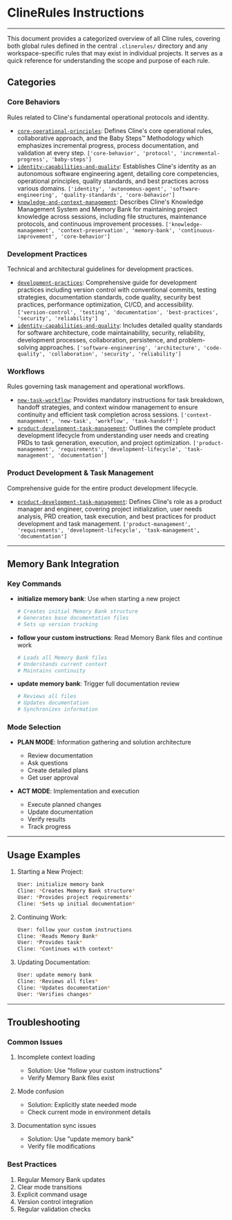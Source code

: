 # ClineRules Instructions

---

This document provides a categorized overview of all Cline rules, covering both global rules defined in the central
`.clinerules/` directory and any workspace-specific rules that may exist in individual projects. It serves as a quick
reference for understanding the scope and purpose of each rule.

## Categories

### Core Behaviors

Rules related to Cline's fundamental operational protocols and identity.

- [`core-operational-principles`](./clinerules/core-operational-principles.md): Defines Cline's core operational rules,
  collaborative approach, and the Baby Steps™ Methodology which emphasizes incremental progress, process documentation,
  and validation at every step. `['core-behavior', 'protocol', 'incremental-progress', 'baby-steps']`
- [`identity-capabilities-and-quality`](./clinerules/identity-capabilities-and-quality.md): Establishes Cline's identity
  as an autonomous software engineering agent, detailing core competencies, operational principles, quality standards,
  and best practices across various domains.
  `['identity', 'autonomous-agent', 'software-engineering', 'quality-standards', 'core-behavior']`
- [`knowledge-and-context-management`](./clinerules/knowledge-and-context-management.md): Describes Cline's Knowledge
  Management System and Memory Bank for maintaining project knowledge across sessions, including file structures,
  maintenance protocols, and continuous improvement processes.
  `['knowledge-management', 'context-preservation', 'memory-bank', 'continuous-improvement', 'core-behavior']`

### Development Practices

Technical and architectural guidelines for development practices.

- [`development-practices`](./clinerules/development-practices.md): Comprehensive guide for development practices
  including version control with conventional commits, testing strategies, documentation standards, code quality,
  security best practices, performance optimization, CI/CD, and accessibility.
  `['version-control', 'testing', 'documentation', 'best-practices', 'security', 'reliability']`
- [`identity-capabilities-and-quality`](./clinerules/identity-capabilities-and-quality.md): Includes detailed quality
  standards for software architecture, code maintainability, security, reliability, development processes,
  collaboration, persistence, and problem-solving approaches.
  `['software-engineering', 'architecture', 'code-quality', 'collaboration', 'security', 'reliability']`

### Workflows

Rules governing task management and operational workflows.

- [`new-task-workflow`](./clinerules/new-task-workflow.md): Provides mandatory instructions for task breakdown, handoff
  strategies, and context window management to ensure continuity and efficient task completion across sessions.
  `['context-management', 'new-task', 'workflow', 'task-handoff']`
- [`product-development-task-management`](./clinerules/product-development-task-management.md): Outlines the complete
  product development lifecycle from understanding user needs and creating PRDs to task generation, execution, and
  project optimization.
  `['product-management', 'requirements', 'development-lifecycle', 'task-management', 'documentation']`

### Product Development & Task Management

Comprehensive guide for the entire product development lifecycle.

- [`product-development-task-management`](./clinerules/product-development-task-management.md): Defines Cline's role as
  a product manager and engineer, covering project initialization, user needs analysis, PRD creation, task execution,
  and best practices for product development and task management.
  `['product-management', 'requirements', 'development-lifecycle', 'task-management', 'documentation']`

---

## Memory Bank Integration

### Key Commands

- **initialize memory bank**: Use when starting a new project

  ```bash
  # Creates initial Memory Bank structure
  # Generates base documentation files
  # Sets up version tracking
  ```

- **follow your custom instructions**: Read Memory Bank files and continue work

  ```bash
  # Loads all Memory Bank files
  # Understands current context
  # Maintains continuity
  ```

- **update memory bank**: Trigger full documentation review

  ```bash
  # Reviews all files
  # Updates documentation
  # Synchronizes information
  ```

### Mode Selection

- **PLAN MODE**: Information gathering and solution architecture

  - Review documentation
  - Ask questions
  - Create detailed plans
  - Get user approval

- **ACT MODE**: Implementation and execution
  - Execute planned changes
  - Update documentation
  - Verify results
  - Track progress

---

## Usage Examples

1. Starting a New Project:

   ```bash
   User: initialize memory bank
   Cline: *Creates Memory Bank structure*
   User: *Provides project requirements*
   Cline: *Sets up initial documentation*
   ```

2. Continuing Work:

   ```bash
   User: follow your custom instructions
   Cline: *Reads Memory Bank*
   User: *Provides task*
   Cline: *Continues with context*
   ```

3. Updating Documentation:

   ```bash
   User: update memory bank
   Cline: *Reviews all files*
   Cline: *Updates documentation*
   User: *Verifies changes*
   ```

---

## Troubleshooting

### Common Issues

1. Incomplete context loading

   - Solution: Use "follow your custom instructions"
   - Verify Memory Bank files exist

2. Mode confusion

   - Solution: Explicitly state needed mode
   - Check current mode in environment details

3. Documentation sync issues
   - Solution: Use "update memory bank"
   - Verify file modifications

### Best Practices

1. Regular Memory Bank updates
2. Clear mode transitions
3. Explicit command usage
4. Version control integration
5. Regular validation checks
